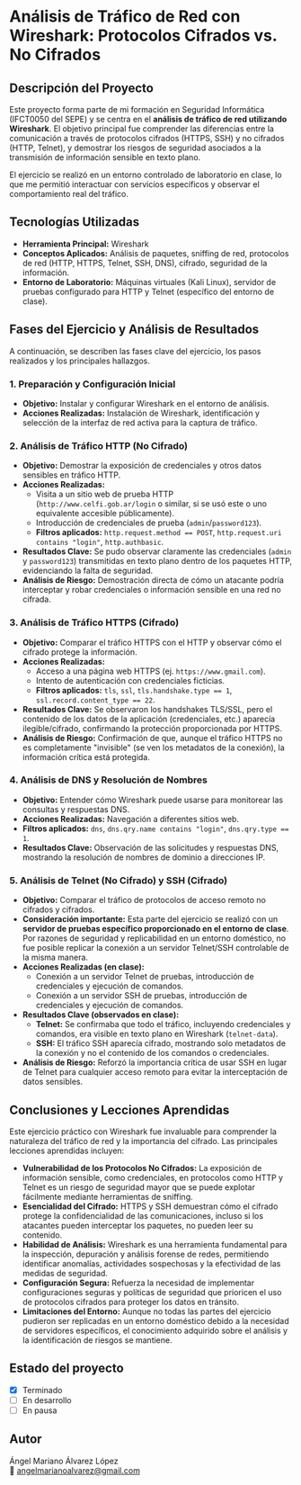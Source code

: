 # Análisis de Tráfico de Red con Wireshark: Protocolos Cifrados vs. No Cifrados

## Descripción del Proyecto

Este proyecto forma parte de mi formación en Seguridad Informática (IFCT0050 del SEPE) y se centra en el **análisis de tráfico de red utilizando Wireshark**. El objetivo principal fue comprender las diferencias entre la comunicación a través de protocolos cifrados (HTTPS, SSH) y no cifrados (HTTP, Telnet), y demostrar los riesgos de seguridad asociados a la transmisión de información sensible en texto plano.

El ejercicio se realizó en un entorno controlado de laboratorio en clase, lo que me permitió interactuar con servicios específicos y observar el comportamiento real del tráfico.

## Tecnologías Utilizadas

* **Herramienta Principal:** Wireshark
* **Conceptos Aplicados:** Análisis de paquetes, sniffing de red, protocolos de red (HTTP, HTTPS, Telnet, SSH, DNS), cifrado, seguridad de la información.
* **Entorno de Laboratorio:** Máquinas virtuales (Kali Linux), servidor de pruebas configurado para HTTP y Telnet (específico del entorno de clase).

## Fases del Ejercicio y Análisis de Resultados

A continuación, se describen las fases clave del ejercicio, los pasos realizados y los principales hallazgos.

### 1. Preparación y Configuración Inicial

* **Objetivo:** Instalar y configurar Wireshark en el entorno de análisis.
* **Acciones Realizadas:** Instalación de Wireshark, identificación y selección de la interfaz de red activa para la captura de tráfico.

### 2. Análisis de Tráfico HTTP (No Cifrado)

* **Objetivo:** Demostrar la exposición de credenciales y otros datos sensibles en tráfico HTTP.
* **Acciones Realizadas:**
    * Visita a un sitio web de prueba HTTP (`http://www.celfi.gob.ar/login` o similar, si se usó este o uno equivalente accesible públicamente).
    * Introducción de credenciales de prueba (`admin`/`password123`).
    * **Filtros aplicados:** `http.request.method == POST`, `http.request.uri contains "login"`, `http.authbasic`.
* **Resultados Clave:** Se pudo observar claramente las credenciales (`admin` y `password123`) transmitidas en texto plano dentro de los paquetes HTTP, evidenciando la falta de seguridad.
* **Análisis de Riesgo:** Demostración directa de cómo un atacante podría interceptar y robar credenciales o información sensible en una red no cifrada.

### 3. Análisis de Tráfico HTTPS (Cifrado)

* **Objetivo:** Comparar el tráfico HTTPS con el HTTP y observar cómo el cifrado protege la información.
* **Acciones Realizadas:**
    * Acceso a una página web HTTPS (ej. `https://www.gmail.com`).
    * Intento de autenticación con credenciales ficticias.
    * **Filtros aplicados:** `tls`, `ssl`, `tls.handshake.type == 1`, `ssl.record.content_type == 22`.
* **Resultados Clave:** Se observaron los handshakes TLS/SSL, pero el contenido de los datos de la aplicación (credenciales, etc.) aparecía ilegible/cifrado, confirmando la protección proporcionada por HTTPS.
* **Análisis de Riesgo:** Confirmación de que, aunque el tráfico HTTPS no es completamente "invisible" (se ven los metadatos de la conexión), la información crítica está protegida.

### 4. Análisis de DNS y Resolución de Nombres

* **Objetivo:** Entender cómo Wireshark puede usarse para monitorear las consultas y respuestas DNS.
* **Acciones Realizadas:** Navegación a diferentes sitios web.
* **Filtros aplicados:** `dns`, `dns.qry.name contains "login"`, `dns.qry.type == 1`.
* **Resultados Clave:** Observación de las solicitudes y respuestas DNS, mostrando la resolución de nombres de dominio a direcciones IP.

### 5. Análisis de Telnet (No Cifrado) y SSH (Cifrado)

* **Objetivo:** Comparar el tráfico de protocolos de acceso remoto no cifrados y cifrados.
* **Consideración importante:** Esta parte del ejercicio se realizó con un **servidor de pruebas específico proporcionado en el entorno de clase**. Por razones de seguridad y replicabilidad en un entorno doméstico, no fue posible replicar la conexión a un servidor Telnet/SSH controlable de la misma manera.
* **Acciones Realizadas (en clase):**
    * Conexión a un servidor Telnet de pruebas, introducción de credenciales y ejecución de comandos.
    * Conexión a un servidor SSH de pruebas, introducción de credenciales y ejecución de comandos.
* **Resultados Clave (observados en clase):**
    * **Telnet:** Se confirmaba que todo el tráfico, incluyendo credenciales y comandos, era visible en texto plano en Wireshark (`telnet-data`).
    * **SSH:** El tráfico SSH aparecía cifrado, mostrando solo metadatos de la conexión y no el contenido de los comandos o credenciales.
* **Análisis de Riesgo:** Reforzó la importancia crítica de usar SSH en lugar de Telnet para cualquier acceso remoto para evitar la interceptación de datos sensibles.

## Conclusiones y Lecciones Aprendidas

Este ejercicio práctico con Wireshark fue invaluable para comprender la naturaleza del tráfico de red y la importancia del cifrado. Las principales lecciones aprendidas incluyen:

* **Vulnerabilidad de los Protocolos No Cifrados:** La exposición de información sensible, como credenciales, en protocolos como HTTP y Telnet es un riesgo de seguridad mayor que se puede explotar fácilmente mediante herramientas de sniffing.
* **Esencialidad del Cifrado:** HTTPS y SSH demuestran cómo el cifrado protege la confidencialidad de las comunicaciones, incluso si los atacantes pueden interceptar los paquetes, no pueden leer su contenido.
* **Habilidad de Análisis:** Wireshark es una herramienta fundamental para la inspección, depuración y análisis forense de redes, permitiendo identificar anomalías, actividades sospechosas y la efectividad de las medidas de seguridad.
* **Configuración Segura:** Refuerza la necesidad de implementar configuraciones seguras y políticas de seguridad que prioricen el uso de protocolos cifrados para proteger los datos en tránsito.
* **Limitaciones del Entorno:** Aunque no todas las partes del ejercicio pudieron ser replicadas en un entorno doméstico debido a la necesidad de servidores específicos, el conocimiento adquirido sobre el análisis y la identificación de riesgos se mantiene.

## Estado del proyecto
- [x] Terminado
- [ ] En desarrollo
- [ ] En pausa

## Autor
Ángel Mariano Álvarez López  
📧 angelmarianoalvarez@gmail.com
